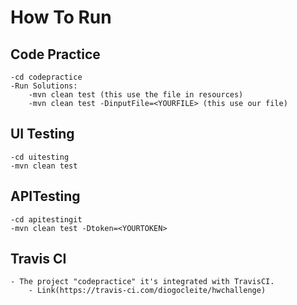 # How To Run

## Code Practice
```
-cd codepractice
-Run Solutions:
	-mvn clean test (this use the file in resources)
	-mvn clean test -DinputFile=<YOURFILE> (this use our file)
```

## UI Testing
```
-cd uitesting
-mvn clean test
```

## APITesting
```
-cd apitestingit
-mvn clean test -Dtoken=<YOURTOKEN>
```

## Travis CI
```
- The project "codepractice" it's integrated with TravisCI.
	- Link(https://travis-ci.com/diogocleite/hwchallenge)
```

